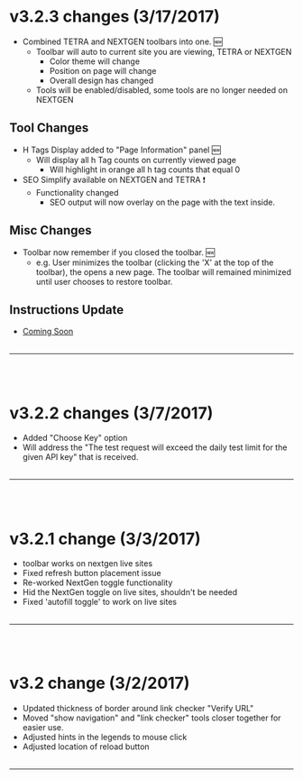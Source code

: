 # v3.2.3 changes (3/17/2017)
* Combined TETRA and NEXTGEN toolbars into one. :new:
  * Toolbar will auto to current site you are viewing, TETRA or NEXTGEN
    * Color theme will change
    * Position on page will change
    * Overall design has changed
  * Tools will be enabled/disabled, some tools are no longer needed on NEXTGEN
## Tool Changes
* H Tags Display added to "Page Information" panel :new:
  * Will display all h Tag counts on currently viewed page
    * Will highlight in orange all h tag counts that equal 0
* SEO Simplify available on NEXTGEN and TETRA :exclamation:
  * Functionality changed
    * SEO output will now overlay on the page with the text inside.
## Misc Changes
* Toolbar now remember if you closed the toolbar. :new:
  * e.g. User minimizes the toolbar (clicking the 'X' at the top of the toolbar), the opens a new page.  The toolbar will remained minimized until user chooses to restore toolbar.<br>
  
## Instructions Update
* [Coming Soon](https://github.com/cirept/NextGen/blob/master/README.md)
<br><br>  
----------------------------------------
<br><br>
# v3.2.2 changes (3/7/2017)
- Added "Choose Key" option
- Will address the "The test request will exceed the daily test limit for the given API key" that is received.
<br><br>
----------------------------------------
<br><br>
# v3.2.1 change (3/3/2017)
- toolbar works on nextgen live sites
- Fixed refresh button placement issue
- Re-worked NextGen toggle functionality
- Hid the NextGen toggle on live sites, shouldn't be needed
- Fixed 'autofill toggle' to work on live sites
<br><br>
----------------------------------------
<br><br>
# v3.2 change (3/2/2017)
- Updated thickness of border around link checker "Verify URL"
- Moved "show navigation" and "link checker" tools closer together for easier use.
- Adjusted hints in the legends to mouse click
- Adjusted location of reload button
<br><br>
----------------------------------------
